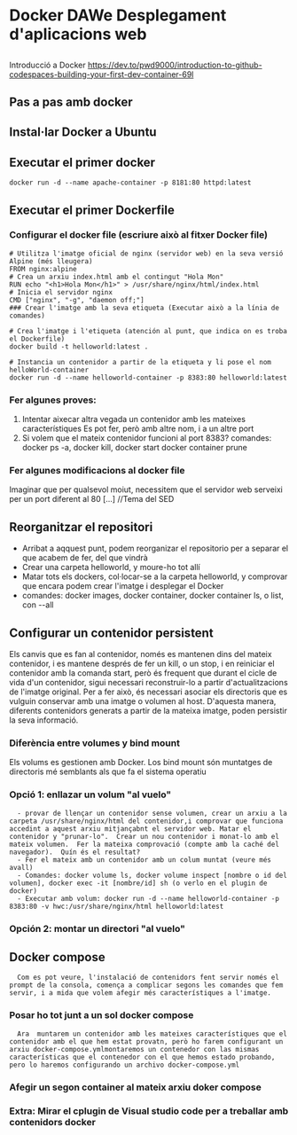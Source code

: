 # Docker DAWe Desplegament d'aplicacions web
##
Introducció a Docker
https://dev.to/pwd9000/introduction-to-github-codespaces-building-your-first-dev-container-69l

## Pas a pas amb docker

## Instal·lar Docker a Ubuntu

## Executar el primer docker
   `docker run -d --name apache-container -p 8181:80 httpd:latest`

## Executar el primer Dockerfile

   ### Configurar el docker file (escriure això al fitxer Docker file)
   
   ```
   # Utilitza l'imatge oficial de nginx (servidor web) en la seva versió Alpine (més lleugera)
   FROM nginx:alpine
   # Crea un arxiu index.html amb el contingut "Hola Mon"
   RUN echo "<h1>Hola Mon</h1>" > /usr/share/nginx/html/index.html
   # Inicia el servidor nginx
   CMD ["nginx", "-g", "daemon off;"]
   ### Crear l'imatge amb la seva etiqueta (Executar això a la línia de comandes)

   # Crea l'imatge i l'etiqueta (atención al punt, que indica on es troba el Dockerfile)
   docker build -t helloworld:latest .

   # Instancia un contenidor a partir de la etiqueta y li pose el nom helloWorld-container
   docker run -d --name helloworld-container -p 8383:80 helloworld:latest
   ```

   ### Fer algunes proves:
   1. Intentar aixecar altra vegada un contenidor amb les mateixes característiques
      Es pot fer, però amb altre nom, i a un altre port
   2. Si volem que el mateix contenidor funcioni al port 8383?
      comandes: docker ps -a, docker kill, docker start docker container prune

   ### Fer algunes modificacions al docker file
   Imaginar que per qualsevol moiut, necessitem que el servidor web serveixi per un port diferent al 80
   [...] //Tema del SED 

## Reorganitzar el repositori
   - Arribat a aqquest punt, podem reorganizar el repositorio per a separar el que acabem de fer, del que vindrà
   - Crear una carpeta helloworld, y moure-ho tot allí
   - Matar tots els dockers, col·locar-se a la carpeta helloworld, y comprovar que encara podem crear l'imatge i desplegar el Docker
   - comandes: docker images, docker container, docker container ls, o list, con --all

## Configurar un contenidor persistent
Els canvis que es fan al contenidor, només es mantenen dins del mateix contenidor, i es mantene després de fer un kill, o un stop, i en reiniciar el contenidor amb la comanda start, però és frequent que durant el cicle de vida d'un contenidor, sigui necessari reconstruir-lo a partir d'actualitzacions de l'imatge original.  Per a fer això, és necessari asociar els directoris que es vulguin conservar amb una imatge o volumen al host.  D'aquesta manera, diferents contenidors generats a partir de la mateixa imatge, poden persistir la seva informació.  

### Diferència entre volumes y bind mount
   Els volums es gestionen amb Docker.
   Los bind mount són muntatges de directoris mé semblants als que fa el sistema operatiu
   ### Opció 1: enllazar un volum "al vuelo"
      - provar de llençar un contenidor sense volumen, crear un arxiu a la carpeta /usr/share/nginx/html del contenidor,i comprovar que funciona accedint a aquest arxiu mitjançabnt el servidor web. Matar el contenidor y "prunar-lo".  Crear un nou contenidor i monat-lo amb el mateix volumen.  Fer la mateixa comprovació (compte amb la caché del navegador).  Quín és el resultat?
      - Fer el mateix amb un contenidor amb un colum muntat (veure més avall)
      - Comandes: docker volume ls, docker volume inspect [nombre o id del volumen], docker exec -it [nombre/id] sh (o verlo en el plugin de docker)
      - Executar amb volum: docker run -d --name helloworld-container -p 8383:80 -v hwc:/usr/share/nginx/html helloworld:latest
   ### Opción 2: montar un directori "al vuelo"

   ## Docker compose
      Com es pot veure, l'instalació de contenidors fent servir només el prompt de la consola, comença a complicar segons les comandes que fem servir, i a mida que volem afegir més característiques a l'imatge.

   ### Posar ho tot junt a un sol docker compose
      Ara  muntarem un contenidor amb les mateixes característiques que el contenidor amb el que hem estat provatn, però ho farem configurant un arxiu docker-compose.ymlmontaremos un contenedor con las mismas características que el contenedor con el que hemos estado probando, pero lo haremos configurando un archivo docker-compose.yml

   ### Afegir un segon container al mateix arxiu doker compose
   ### Extra: Mirar el cplugin de Visual studio code per a treballar amb contenidors docker




